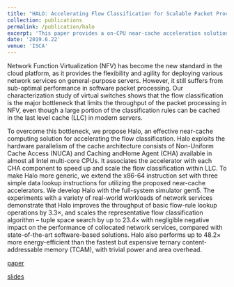 ```yaml
---
title: "HALO: Accelerating Flow Classification for Scalable Packet Processing in NFV"
collection: publications
permalink: /publication/halo
excerpt: 'This paper provides a on-CPU near-cache acceleration solution for cuckoo hash lookup, the core operation of modern virtual switch. [paper](https://doi.org/10.1145/3307650.3322272) [slides](https://YifanYuan3.github.io/files/halo.pptx)'
date: '2019.6.22'
venue: 'ISCA'
---
```

Network Function Virtualization (NFV) has become the new standard in the cloud platform, as it provides the flexibility and agility for deploying various network services on general-purpose servers. 
However, it still suffers from sub-optimal performance in software packet processing. 
Our characterization study of virtual switches shows that the flow classification is the major bottleneck that limits the throughput of the packet processing in NFV, even though a large portion of the classification rules can be cached in the last level cache (LLC) in modern servers. 

To overcome this bottleneck, we propose Halo, an effective near-cache computing solution for accelerating the flow classification. 
Halo exploits the hardware parallelism of the cache architecture consists of Non-Uniform Cache Access (NUCA) and Caching andHome Agent (CHA) available in almost all Intel  multi-core CPUs. 
It associates the accelerator with each CHA component to speed up and scale the flow classification within LLC. 
To make Halo more generic, we extend the x86-64 instruction set with three simple data lookup instructions for utilizing the proposed near-cache accelerators. 
We develop Halo with the full-system simulator gem5. 
The experiments with a variety of real-world workloads of network services demonstrate that Halo improves the throughput of basic flow-rule lookup operations by 3.3×, and scales the representative flow classification algorithm – tuple space search by up to 23.4× with negligible negative impact on the performance of collocated network services, compared with state-of-the-art software-based solutions. 
Halo also performs up to 48.2× more energy-efficient than the fastest but expensive ternary content-addressable memory (TCAM), with trivial power and area overhead.

[paper](https://doi.org/10.1145/3307650.3322272)

[slides](https://YifanYuan3.github.io/files/halo.pptx)